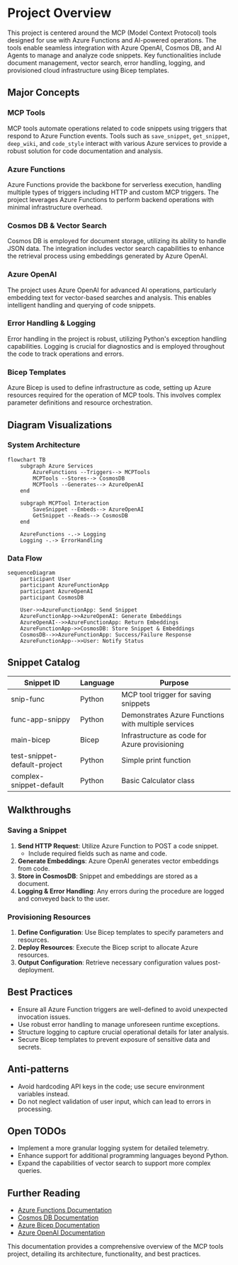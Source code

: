 # Project Overview

This project is centered around the MCP (Model Context Protocol) tools designed for use with Azure Functions and AI-powered operations. The tools enable seamless integration with Azure OpenAI, Cosmos DB, and AI Agents to manage and analyze code snippets. Key functionalities include document management, vector search, error handling, logging, and provisioned cloud infrastructure using Bicep templates.

## Major Concepts

### MCP Tools

MCP tools automate operations related to code snippets using triggers that respond to Azure Function events. Tools such as `save_snippet`, `get_snippet`, `deep_wiki`, and `code_style` interact with various Azure services to provide a robust solution for code documentation and analysis.

### Azure Functions

Azure Functions provide the backbone for serverless execution, handling multiple types of triggers including HTTP and custom MCP triggers. The project leverages Azure Functions to perform backend operations with minimal infrastructure overhead.

### Cosmos DB & Vector Search

Cosmos DB is employed for document storage, utilizing its ability to handle JSON data. The integration includes vector search capabilities to enhance the retrieval process using embeddings generated by Azure OpenAI.

### Azure OpenAI

The project uses Azure OpenAI for advanced AI operations, particularly embedding text for vector-based searches and analysis. This enables intelligent handling and querying of code snippets.

### Error Handling & Logging

Error handling in the project is robust, utilizing Python's exception handling capabilities. Logging is crucial for diagnostics and is employed throughout the code to track operations and errors.

### Bicep Templates

Azure Bicep is used to define infrastructure as code, setting up Azure resources required for the operation of MCP tools. This involves complex parameter definitions and resource orchestration.

## Diagram Visualizations

### System Architecture

```mermaid
flowchart TB
    subgraph Azure Services
        AzureFunctions --Triggers--> MCPTools
        MCPTools --Stores--> CosmosDB
        MCPTools --Generates--> AzureOpenAI
    end

    subgraph MCPTool Interaction
        SaveSnippet --Embeds--> AzureOpenAI
        GetSnippet --Reads--> CosmosDB
    end

    AzureFunctions -.-> Logging
    Logging -.-> ErrorHandling
```

### Data Flow

```mermaid
sequenceDiagram
    participant User
    participant AzureFunctionApp
    participant AzureOpenAI
    participant CosmosDB

    User->>AzureFunctionApp: Send Snippet
    AzureFunctionApp->>AzureOpenAI: Generate Embeddings
    AzureOpenAI-->>AzureFunctionApp: Return Embeddings
    AzureFunctionApp->>CosmosDB: Store Snippet & Embeddings
    CosmosDB-->>AzureFunctionApp: Success/Failure Response
    AzureFunctionApp-->>User: Notify Status
```

## Snippet Catalog

| Snippet ID               | Language    | Purpose                                           |
|--------------------------|-------------|---------------------------------------------------|
| snip-func                | Python      | MCP tool trigger for saving snippets              |
| func-app-snippy          | Python      | Demonstrates Azure Functions with multiple services|
| main-bicep               | Bicep       | Infrastructure as code for Azure provisioning     |
| test-snippet-default-project | Python  | Simple print function                             |
| complex-snippet-default  | Python      | Basic Calculator class                            |

## Walkthroughs

### Saving a Snippet

1. **Send HTTP Request**: Utilize Azure Function to POST a code snippet.
   - Include required fields such as name and code.
2. **Generate Embeddings**: Azure OpenAI generates vector embeddings from code.
3. **Store in CosmosDB**: Snippet and embeddings are stored as a document.
4. **Logging & Error Handling**: Any errors during the procedure are logged and conveyed back to the user.

### Provisioning Resources

1. **Define Configuration**: Use Bicep templates to specify parameters and resources.
2. **Deploy Resources**: Execute the Bicep script to allocate Azure resources.
3. **Output Configuration**: Retrieve necessary configuration values post-deployment.

## Best Practices

- Ensure all Azure Function triggers are well-defined to avoid unexpected invocation issues.
- Use robust error handling to manage unforeseen runtime exceptions.
- Structure logging to capture crucial operational details for later analysis.
- Secure Bicep templates to prevent exposure of sensitive data and secrets.

## Anti-patterns

- Avoid hardcoding API keys in the code; use secure environment variables instead.
- Do not neglect validation of user input, which can lead to errors in processing.

## Open TODOs

- Implement a more granular logging system for detailed telemetry.
- Enhance support for additional programming languages beyond Python.
- Expand the capabilities of vector search to support more complex queries.

## Further Reading

- [Azure Functions Documentation](https://docs.microsoft.com/en-us/azure/azure-functions/functions-reference)
- [Cosmos DB Documentation](https://docs.microsoft.com/en-us/azure/cosmos-db/introduction)
- [Azure Bicep Documentation](https://docs.microsoft.com/en-us/azure/azure-resource-manager/bicep)
- [Azure OpenAI Documentation](https://docs.microsoft.com/en-us/azure/cognitive-services/openai/overview)

This documentation provides a comprehensive overview of the MCP tools project, detailing its architecture, functionality, and best practices.